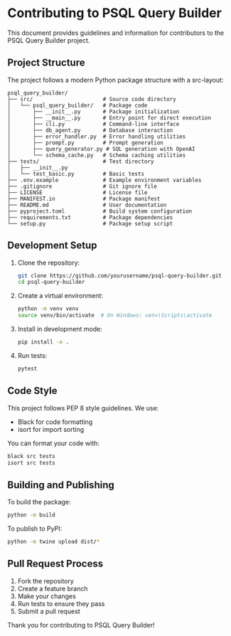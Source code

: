 # Contributing to PSQL Query Builder

This document provides guidelines and information for contributors to the PSQL Query Builder project.

## Project Structure

The project follows a modern Python package structure with a src-layout:

```
psql_query_builder/
├── src/                      # Source code directory
│   └── psql_query_builder/   # Package code
│       ├── __init__.py       # Package initialization
│       ├── __main__.py       # Entry point for direct execution
│       ├── cli.py            # Command-line interface
│       ├── db_agent.py       # Database interaction
│       ├── error_handler.py  # Error handling utilities
│       ├── prompt.py         # Prompt generation
│       ├── query_generator.py # SQL generation with OpenAI
│       └── schema_cache.py   # Schema caching utilities
├── tests/                    # Test directory
│   ├── __init__.py
│   └── test_basic.py         # Basic tests
├── .env.example              # Example environment variables
├── .gitignore                # Git ignore file
├── LICENSE                   # License file
├── MANIFEST.in               # Package manifest
├── README.md                 # User documentation
├── pyproject.toml            # Build system configuration
├── requirements.txt          # Package dependencies
└── setup.py                  # Package setup script
```

## Development Setup

1. Clone the repository:
   ```bash
   git clone https://github.com/yourusername/psql-query-builder.git
   cd psql-query-builder
   ```

2. Create a virtual environment:
   ```bash
   python -m venv venv
   source venv/bin/activate  # On Windows: venv\Scripts\activate
   ```

3. Install in development mode:
   ```bash
   pip install -e .
   ```

4. Run tests:
   ```bash
   pytest
   ```

## Code Style

This project follows PEP 8 style guidelines. We use:
- Black for code formatting
- isort for import sorting

You can format your code with:
```bash
black src tests
isort src tests
```

## Building and Publishing

To build the package:
```bash
python -m build
```

To publish to PyPI:
```bash
python -m twine upload dist/*
```

## Pull Request Process

1. Fork the repository
2. Create a feature branch
3. Make your changes
4. Run tests to ensure they pass
5. Submit a pull request

Thank you for contributing to PSQL Query Builder!
